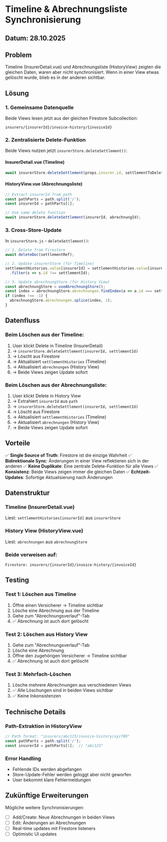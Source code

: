 # Timeline & Abrechnungsliste Synchronisierung

## Datum: 28.10.2025

## Problem
Timeline (InsurerDetail.vue) und Abrechnungsliste (HistoryView) zeigten die gleichen Daten, waren aber nicht synchronisiert. Wenn in einer View etwas gelöscht wurde, blieb es in der anderen sichtbar.

## Lösung

### 1. Gemeinsame Datenquelle
Beide Views lesen jetzt aus der gleichen Firestore Subcollection:
```
insurers/{insurerId}/invoice-history/{invoiceId}
```

### 2. Zentralisierte Delete-Funktion
Beide Views nutzen jetzt `insurerStore.deleteSettlement()`:

#### InsurerDetail.vue (Timeline)
```javascript
await insurerStore.deleteSettlement(props.insurer.id, settlementToDeleteId.value);
```

#### HistoryView.vue (Abrechnungsliste)
```javascript
// Extract insurerId from path
const pathParts = path.split('/');
const insurerId = pathParts[1];

// Use same delete function
await insurerStore.deleteSettlement(insurerId, abrechnungId);
```

### 3. Cross-Store-Update
In `insurerStore.js` - `deleteSettlement()`:
```javascript
// 1. Delete from Firestore
await deleteDoc(settlementRef);

// 2. Update insurerStore (für Timeline)
settlementHistories.value[insurerId] = settlementHistories.value[insurerId]
  .filter(s => s.id !== settlementId);

// 3. Update abrechnungStore (für History View)
const abrechnungStore = useAbrechnungStore();
const index = abrechnungStore.abrechnungen.findIndex(a => a.id === settlementId);
if (index !== -1) {
  abrechnungStore.abrechnungen.splice(index, 1);
}
```

## Datenfluss

### Beim Löschen aus der Timeline:
1. User klickt Delete in Timeline (InsurerDetail)
2. → `insurerStore.deleteSettlement(insurerId, settlementId)`
3. → Löscht aus Firestore
4. → Aktualisiert `settlementHistories` (Timeline)
5. → Aktualisiert `abrechnungen` (History View)
6. → Beide Views zeigen Update sofort

### Beim Löschen aus der Abrechnungsliste:
1. User klickt Delete in History View
2. → Extrahiert `insurerId` aus `path`
3. → `insurerStore.deleteSettlement(insurerId, settlementId)`
4. → Löscht aus Firestore
5. → Aktualisiert `settlementHistories` (Timeline)
6. → Aktualisiert `abrechnungen` (History View)
7. → Beide Views zeigen Update sofort

## Vorteile

✅ **Single Source of Truth**: Firestore ist die einzige Wahrheit
✅ **Bidirektionale Sync**: Änderungen in einer View reflektieren sich in der anderen
✅ **Keine Duplikate**: Eine zentrale Delete-Funktion für alle Views
✅ **Konsistenz**: Beide Views zeigen immer die gleichen Daten
✅ **Echtzeit-Updates**: Sofortige Aktualisierung nach Änderungen

## Datenstruktur

### Timeline (InsurerDetail.vue)
Liest: `settlementHistories[insurerId]` aus `insurerStore`

### History View (HistoryView.vue)
Liest: `abrechnungen` aus `abrechnungStore`

### Beide verweisen auf:
```
Firestore: insurers/{insurerId}/invoice-history/{invoiceId}
```

## Testing

### Test 1: Löschen aus Timeline
1. Öffne einen Versicherer → Timeline sichtbar
2. Lösche eine Abrechnung aus der Timeline
3. Gehe zum "Abrechnungsverlauf"-Tab
4. ✅ Abrechnung ist auch dort gelöscht

### Test 2: Löschen aus History View
1. Gehe zum "Abrechnungsverlauf"-Tab
2. Lösche eine Abrechnung
3. Öffne den zugehörigen Versicherer → Timeline sichtbar
4. ✅ Abrechnung ist auch dort gelöscht

### Test 3: Mehrfach-Löschen
1. Lösche mehrere Abrechnungen aus verschiedenen Views
2. ✅ Alle Löschungen sind in beiden Views sichtbar
3. ✅ Keine Inkonsistenzen

## Technische Details

### Path-Extraktion in HistoryView
```javascript
// Path format: "insurers/abc123/invoice-history/xyz789"
const pathParts = path.split('/');
const insurerId = pathParts[1];  // "abc123"
```

### Error Handling
- Fehlende IDs werden abgefangen
- Store-Update-Fehler werden geloggt aber nicht geworfen
- User bekommt klare Fehlermeldungen

## Zukünftige Erweiterungen

Mögliche weitere Synchronisierungen:
- [ ] Add/Create: Neue Abrechnungen in beiden Views
- [ ] Edit: Änderungen an Abrechnungen
- [ ] Real-time updates mit Firestore listeners
- [ ] Optimistic UI updates
